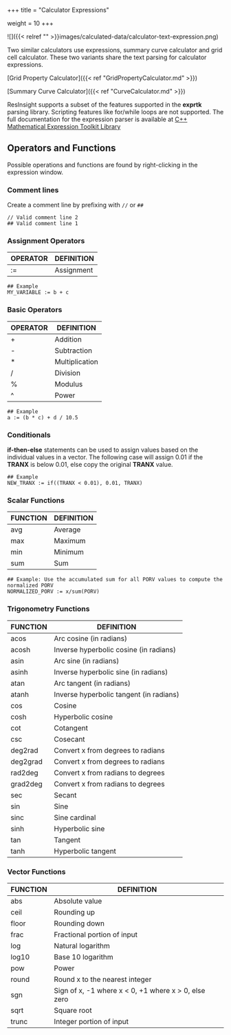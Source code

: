 +++
title = "Calculator Expressions"

weight = 10
+++

![]({{< relref "" >}}images/calculated-data/calculator-text-expression.png)


Two similar calculators use expressions, summary curve calculator and grid cell calculator. These two variants share the text parsing for calculator expressions.

[Grid Property Calculator]({{< ref "GridPropertyCalculator.md" >}})

[Summary Curve Calculator]({{< ref "CurveCalculator.md" >}})

ResInsight supports a subset of the features supported in the **exprtk**  parsing library. Scripting features like for/while loops are not supported. The full documentation for the expression parser is available at [C++ Mathematical Expression Toolkit Library](https://github.com/ArashPartow/exprtk)

## Operators and Functions
Possible operations and functions are found by right-clicking in the expression window. 

### Comment lines

Create a  comment line by prefixing with `//` or `##`

```
// Valid comment line 2
## Valid comment line 1
```


### Assignment Operators

| OPERATOR | DEFINITION            |
|----------|-----------------------|
|  :=      | Assignment            |

```
## Example
MY_VARIABLE := b + c
```

### Basic Operators

| OPERATOR | DEFINITION      |
|----------|-----------------|
|  +       | Addition        |
|  -       | Subtraction     |
|  *       | Multiplication  |
|  /       | Division        |
|  %       | Modulus         |
|  ^       | Power           |

```
## Example
a := (b * c) + d / 10.5
```

### Conditionals

**if-then-else** statements can be used to assign values based on the individual values in a vector. The following case will assign 0.01 if the **TRANX** is below 0.01, else copy the original **TRANX** value.

```
## Example
NEW_TRANX := if((TRANX < 0.01), 0.01, TRANX)
```

### Scalar Functions

| FUNCTION | DEFINITION  |
|----------|-------------|
| avg      | Average     |
| max      | Maximum     |
| min      | Minimum     |
| sum      | Sum         |

```
## Example: Use the accumulated sum for all PORV values to compute the normalized PORV
NORMALIZED_PORV := x/sum(PORV)
```

### Trigonometry Functions

| FUNCTION | DEFINITION                              |
|----------|-----------------------------------------|
| acos     | Arc cosine (in radians)                 |
| acosh    | Inverse hyperbolic cosine (in radians)  |
| asin     | Arc sine (in radians)                   |
| asinh    | Inverse hyperbolic sine (in radians)    |
| atan     | Arc tangent (in radians)                |
| atanh    | Inverse hyperbolic tangent (in radians) |
| cos      | Cosine                                  |
| cosh     | Hyperbolic cosine                       |
| cot      | Cotangent                               |
| csc      | Cosecant                                |
| deg2rad  | Convert x from degrees to radians       |
| deg2grad | Convert x from degrees to radians       |
| rad2deg  | Convert x from radians to degrees       |
| grad2deg | Convert x from radians to degrees       |
| sec      | Secant                                  |
| sin      | Sine                                    |
| sinc     | Sine cardinal                           |
| sinh     | Hyperbolic sine                         |
| tan      | Tangent                                 |
| tanh     | Hyperbolic tangent                      |

### Vector Functions

| FUNCTION | DEFINITION                                              |
|----------|---------------------------------------------------------|
| abs      | Absolute value                                          |
| ceil     | Rounding up                                             |
| floor    | Rounding down                                           |
| frac     | Fractional portion of input                             |
| log      | Natural logarithm                                       |
| log10    | Base 10 logarithm                                       |
| pow      | Power                                                   |
| round    | Round x to the nearest integer                          |
| sgn      | Sign of x, -1 where x < 0, +1 where x > 0, else zero    |
| sqrt     | Square root                                             |
| trunc    | Integer portion of input                                |


